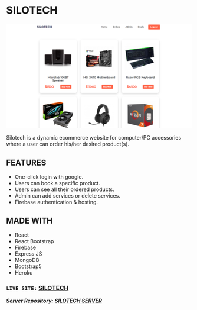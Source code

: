 # SILOTECH

![SILOTECH](https://raw.githubusercontent.com/mekaiser/silotech-client/main/src/images/silotech-git-cover.png)

Silotech is a dynamic ecommerce website for computer/PC accessories where a user can order his/her desired product(s).

## FEATURES

- One-click login with google.
- Users can book a specific product.
- Users can see all their ordered products.
- Admin can add services or delete services.
- Firebase authentication & hosting.

## MADE WITH

- React
- React Bootstrap
- Firebase
- Express JS
- MongoDB
- Bootstrap5
- Heroku

### `LIVE SITE:` [SILOTECH](https://silotech-shop.web.app/)

**_Server Repository:_** **_[SILOTECH SERVER](https://github.com/mekaiser/silotech-server)_**
